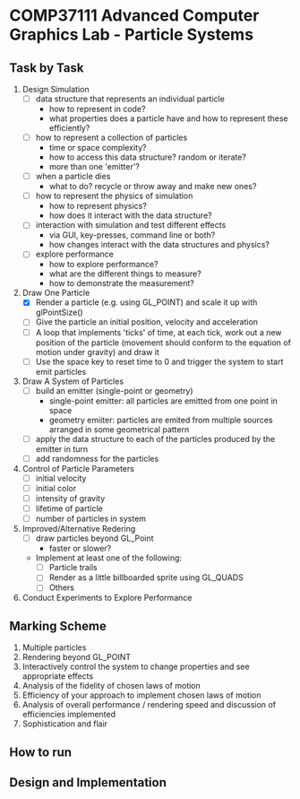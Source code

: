 # COMP37111 Advanced Computer Graphics Lab - Particle Systems

## Task by Task

1. Design Simulation
    * [ ] data structure that represents an individual particle
        * how to represent in code?
        * what properties does a particle have and how to represent these efficiently?
    * [ ] how to represent a collection of particles
        * time or space complexity?
        * how to access this data structure? random or iterate?
        * more than one 'emitter'?
    * [ ] when a particle dies
        * what to do? recycle or throw away and make new ones?
    * [ ] how to represent the physics of simulation
        * how to represent physics?
        * how does it interact with the data structure?
    * [ ] interaction with simulation and test different effects
        * via GUI, key-presses, command line or both?
        * how changes interact with the data structures and physics?
    * [ ] explore performance
        * how to explore performance?
        * what are the different things to measure?
        * how to demonstrate the measurement?
2. Draw One Particle
   * [x] Render a particle (e.g. using GL_POINT) and scale it up with glPointSize()
   * [ ] Give the particle an initial position, velocity and acceleration
   * [ ] A loop that implements 'ticks' of time, at each tick, work out a new position of the particle (movement should conform to the equation of motion under gravity) and draw it
   * [ ] Use the space key to reset time to 0 and trigger the system to start emit particles
3. Draw A System of Particles
   * [ ] build an emitter (single-point or geometry)
     * single-point emitter: all particles are emitted from one point in space
     * geometry emiiter: particles are emited from multiple sources arranged in some geometrical pattern
   * [ ] apply the data structure to each of the particles produced by the emitter in turn
   * [ ] add randomness for the particles
4. Control of Particle Parameters
   * [ ] initial velocity
   * [ ] initial color
   * [ ] intensity of gravity
   * [ ] lifetime of particle
   * [ ] number of particles in system
5. Improved/Alternative Redering
   * [ ] draw particles beyond GL_Point
     * faster or slower?
   * Implement at least one of the following:
     * [ ] Particle trails
     * [ ] Render as a little billboarded sprite using GL_QUADS
     * [ ] Others
6. Conduct Experiments to Explore Performance

## Marking Scheme

1. Multiple particles
2. Rendering beyond GL_POINT
3. Interactively control the system to change properties and see appropriate effects
4. Analysis of the fidelity of chosen laws of motion
5. Efficiency of your approach to implement chosen laws of motion
6. Analysis of overall performance / rendering speed and discussion of efficiencies implemented
7. Sophistication and flair

## How to run

## Design and Implementation

